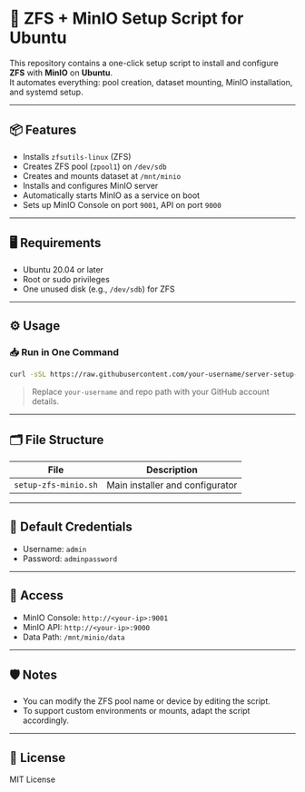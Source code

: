# 🚀 ZFS + MinIO Setup Script for Ubuntu

This repository contains a one-click setup script to install and configure **ZFS** with **MinIO** on **Ubuntu**.  
It automates everything: pool creation, dataset mounting, MinIO installation, and systemd setup.

---

## 📦 Features

- Installs `zfsutils-linux` (ZFS)
- Creates ZFS pool (`zpool1`) on `/dev/sdb`
- Creates and mounts dataset at `/mnt/minio`
- Installs and configures MinIO server
- Automatically starts MinIO as a service on boot
- Sets up MinIO Console on port `9001`, API on port `9000`

---

## 🖥️ Requirements

- Ubuntu 20.04 or later
- Root or sudo privileges
- One unused disk (e.g., `/dev/sdb`) for ZFS

---

## ⚙️ Usage

### 📥 Run in One Command

```bash
curl -sSL https://raw.githubusercontent.com/your-username/server-setup-scripts/main/setup-zfs-minio.sh | sudo bash
```

> Replace `your-username` and repo path with your GitHub account details.

---

## 🗂️ File Structure

| File                | Description                      |
|---------------------|----------------------------------|
| `setup-zfs-minio.sh` | Main installer and configurator |

---

## 🔐 Default Credentials

- Username: `admin`
- Password: `adminpassword`

---

## 📡 Access

- MinIO Console: `http://<your-ip>:9001`
- MinIO API: `http://<your-ip>:9000`
- Data Path: `/mnt/minio/data`

---

## 🛡️ Notes

- You can modify the ZFS pool name or device by editing the script.
- To support custom environments or mounts, adapt the script accordingly.

---

## 📃 License

MIT License

